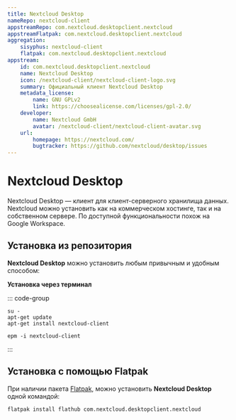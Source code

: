 ```yaml
---
title: Nextcloud Desktop
nameRepo: nextcloud-client
appstreamRepo: com.nextcloud.desktopclient.nextcloud
appstreamFlatpak: com.nextcloud.desktopclient.nextcloud
aggregation:
    sisyphus: nextcloud-client
    flatpak: com.nextcloud.desktopclient.nextcloud
appstream:
    id: com.nextcloud.desktopclient.nextcloud
    name: Nextcloud Desktop
    icon: /nextcloud-client/nextcloud-client-logo.svg
    summary: Официальный клиент Nextcloud Desktop
    metadata_license:
        name: GNU GPLv2
        link: https://choosealicense.com/licenses/gpl-2.0/
    developer:
        name: Nextcloud GmbH
        avatar: /nextcloud-client/nextcloud-client-avatar.svg
    url: 
        homepage: https://nextcloud.com/
        bugtracker: https://github.com/nextcloud/desktop/issues
---
```




# Nextcloud Desktop

Nextcloud Desktop — клиент для клиент-серверного хранилища данных. Nextcloud можно установить как на коммерческом хостинге, так и на собственном сервере. По доступной функциональности похож на Google Workspace.  

## Установка из репозитория

**Nextcloud Desktop** можно установить любым привычным и удобным способом:

<!--@include: ./parts/install/software-repo.md-->

**Установка через терминал**

::: code-group

```shell[apt-get]
su -
apt-get update
apt-get install nextcloud-client
```
```shell[epm]
epm -i nextcloud-client
```
:::

## Установка с помощью Flatpak

При наличии пакета [Flatpak](/flatpak), можно установить **Nextcloud Desktop** одной командой:

```shell
flatpak install flathub com.nextcloud.desktopclient.nextcloud
```

<!--@include: ./parts/install/software-flatpak.md-->
